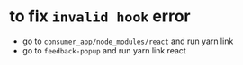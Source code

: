 # to fix `invalid hook` error

* go to `consumer_app/node_modules/react` and run yarn link
* go to `feedback-popup` and run yarn link react



